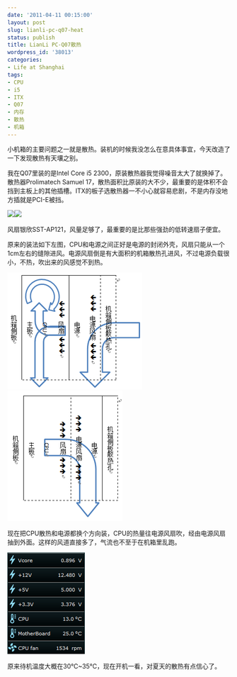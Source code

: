 ```yaml
---
date: '2011-04-11 00:15:00'
layout: post
slug: lianli-pc-q07-heat
status: publish
title: LianLi PC-Q07散热
wordpress_id: '38013'
categories:
- Life at Shanghai
tags:
- CPU
- i5
- ITX
- Q07
- 内存
- 散热
- 机箱
---
```


小机箱的主要问题之一就是散热。装机的时候我没怎么在意具体事宜，今天改造了一下发现散热有天壤之别。

我在Q07里装的是Intel Core i5 2300，原装散热器我觉得噪音太大了就换掉了。散热器Prolimatech Samuel 17，散热面积比原装的大不少，最重要的是体积不会挡到主板上的其他插槽。ITX的板子选散热器一不小心就容易悲剧，不是内存没地方插就是PCI-E被挡。

![](http://img02.taobaocdn.com/bao/uploaded/i2/T1cjXOXeJoXXaL4Kw4_052519.jpg_310x310.jpg)![](http://2f.zol-img.com.cn/product/46_280x210/113/ce5mCaQqHTa.jpg)

风扇银欣SST-AP121，风量足够了，最重要的是比那些强劲的低转速扇子便宜。

原来的装法如下左图，CPU和电源之间正好是电源的封闭外壳，风扇只能从一个1cm左右的缝隙进风。电源风扇倒是有大面积的机箱散热孔进风，不过电源负载很小，不热，吹出来的风感觉不到热。

[![image](/images/in_post/image_thumb.png)](/images/in_post/image.png)[![image](/images/in_post/image_thumb1.png)](/images/in_post/image1.png)

现在把CPU散热和电源都换个方向装，CPU的热量往电源风扇吹，经由电源风扇抽到外面。这样的风道直接多了，气流也不至于在机箱里乱跑。

[![image](/images/in_post/image_thumb2.png)](/images/in_post/image2.png)

原来待机温度大概在30℃~35℃，现在开机一看，对夏天的散热有点信心了。
